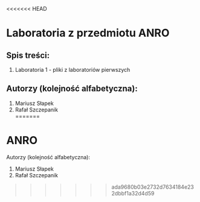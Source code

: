<<<<<<< HEAD
# Laboratoria z przedmiotu ANRO

## Spis treści:  
1. Laboratoria 1 - pliki z laboratoriów pierwszych  

## Autorzy (kolejność alfabetyczna):
1. Mariusz Słapek  
2. Rafał Szczepanik  
=======
# ANRO  

Autorzy (kolejność alfabetyczna):  
1. Mariusz Słapek  
2. Rafał Szczepanik  
>>>>>>> ada9680b03e2732d7634184e232dbbf1a32d4d59
